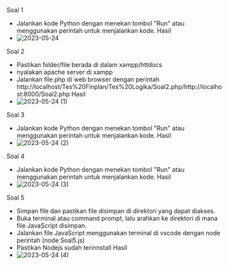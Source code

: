 Soal 1
- Jalankan kode Python dengan menekan tombol "Run" atau menggunakan perintah untuk menjalankan kode.
Hasil
- ![2023-05-24](https://github.com/IlhamSuryoL/LogikaFinplan/assets/115559201/608ef65d-6263-4483-9ddf-631c3497d03a)

Soal 2
- Pastikan folder/file berada di dalam xampp/httdocs
- nyalakan apache server di xampp
- Jalankan file php di web browser dengan perintah http://localhost/Tes%20Finplan/Tes%20Logika/Soal2.php/http://localhost:8000/Soal2.php
Hasil
- ![2023-05-24 (1)](https://github.com/IlhamSuryoL/LogikaFinplan/assets/115559201/1c21bead-6854-4067-a8df-c3158a052718)

Soal 3
- Jalankan kode Python dengan menekan tombol "Run" atau menggunakan perintah untuk menjalankan kode.
Hasil
- ![2023-05-24 (2)](https://github.com/IlhamSuryoL/LogikaFinplan/assets/115559201/22cfa164-895c-476e-b749-e3880e4d2080)

Soal 4
- Jalankan kode Python dengan menekan tombol "Run" atau menggunakan perintah untuk menjalankan kode.
Hasil
- ![2023-05-24 (3)](https://github.com/IlhamSuryoL/LogikaFinplan/assets/115559201/4cc48556-1446-47d1-bd9a-0a22d612aff4)

Soal 5
- Simpan file dan pastikan file disimpan di direktori yang dapat diakses.
- Buka terminal atau command prompt, lalu arahkan ke direktori di mana file JavaScript disimpan.
- Jalankan file JavaScript menggunakan terminal di vscode dengan node perintah (node Soal5.js)
- Pastikan Nodejs sudah terinnstall
Hasil
- ![2023-05-24 (4)](https://github.com/IlhamSuryoL/LogikaFinplan/assets/115559201/d985c178-330f-4e0d-911f-433fdbb0a307)

